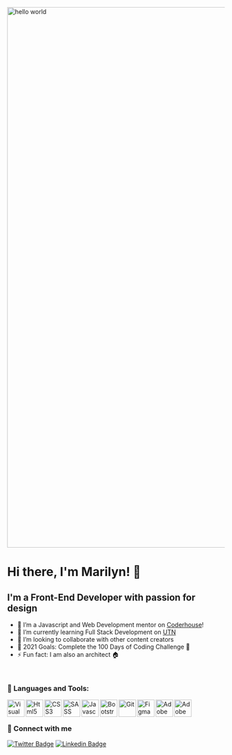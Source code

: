 <img src="https://res.cloudinary.com/practicaldev/image/fetch/s--cYDD7bs7--/c_imagga_scale,f_auto,fl_progressive,h_900,q_auto,w_1600/https://dev-to-uploads.s3.amazonaws.com/i/oxte5rv0f0dmcebm8pre.png" alt="hello world" width="1252" />

<br>

# Hi there, I'm Marilyn! 👋

## I'm a Front-End Developer with passion for design

- 🔭 I’m a Javascript and Web Development mentor on [Coderhouse](https://www.coderhouse.com/)!
- 🌱 I’m currently learning Full Stack Development on [UTN](https://utn.edu.ar/es/)
- 👯 I’m looking to collaborate with other content creators
- 🥅 2021 Goals: Complete the 100 Days of Coding Challenge 🏅
- ⚡ Fun fact: I am also an architect 🏠

<br>

### 🧰 Languages and Tools:

<img align="left" alt="Visual Studio Code" width="40px" src="https://img.icons8.com/color/48/000000/visual-studio-code-2019.png"/>
<img align="left" alt="Html5" width="40px" src="https://img.icons8.com/color/48/000000/html-5--v1.png"/>
<img align="left" alt="CSS3" width="40px" src="https://img.icons8.com/color/48/000000/css3.png"/>
<img align="left" alt="SASS" width="40px" src="https://icongr.am/devicon/sass-original.svg?size=39&color=b30000"/>
<img align="left" alt="Javascript" width="40px" src="https://icongr.am/devicon/javascript-original.svg?size=39&color=b30000"/>
<img align="left" alt="Bootstrap" width="40px"  src="https://img.icons8.com/color/48/000000/bootstrap.png"/>
<img align="left" alt="Git" width="40px" src="https://icongr.am/devicon/git-original.svg?size=39&color=b30000">
<img align="left" alt="Figma" width="40px" src="https://img.icons8.com/color/48/000000/figma--v1.png"/>
<img align="left" alt="Adobe Illustrator" width="40px" src="https://img.icons8.com/color/48/000000/adobe-illustrator--v1.png"/>
<img align="left" alt="Adobe Photoshop" width="40px" src="https://img.icons8.com/fluency/48/000000/adobe-photoshop.png"/>

<br>
<br>

### 💬 Connect with me

[![Twitter Badge](https://img.shields.io/badge/-Twitter-1DA1F2?style=plastic&logo=Twitter&logoColor=white&link=https://twitter.com/meryboth)](https://twitter.com/meryboth)
[![Linkedin Badge](https://img.shields.io/badge/-Linkedin-0077B5?style=plastic&logo=Linkedin&logoColor=white&link=https://www.linkedin.com/in/marilyn-botheatoz/)](https://www.linkedin.com/in/marilyn-botheatoz/)


<br>
